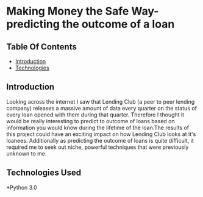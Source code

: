 # Making Money the Safe Way- predicting the outcome of a loan


## Table Of Contents
* [Introduction](https://github.com/danch12/GA_Capstone/blob/master/README.md#introduction)
* [Technologies](##Technologies)




## Introduction
Looking across the internet I saw that Lending Club (a peer to peer lending company) releases a massive amount of data every quarter on the status of every loan opened with them during that quarter. Therefore I thought it would be really interesting to predict to outcome of loans based on information you would know during the lifetime of the loan.The results of this project could have an exciting impact on how Lending Club looks at it's loanees. Additionally as predicting the outcome of loans is quite difficult, it required me to seek out niche, powerful techniques that were previously unknown to me.


## Technologies Used
*Python 3.0


